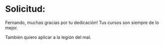# Solicitud:

Fernando, muchas gracias por tu dedicación! Tus cursos son siempre de lo mejor.

También quiero aplicar a la legión del mal.